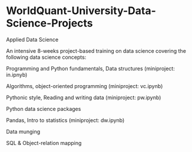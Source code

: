 # WorldQuant-University-Data-Science-Projects
Applied Data Science 

An intensive 8-weeks project-based training on data science covering the following data science concepts:

Programming and Python fundamentals, Data structures (miniproject: in.ipnyb)

Algorithms, object-oriented programming (miniproject: vc.ipynb)

Pythonic style, Reading and writing data (miniproject: pw.ipynb)

Python data science packages

Pandas, Intro to statistics (miniproject: dw.ipynb)

Data munging

SQL & Object-relation mapping
